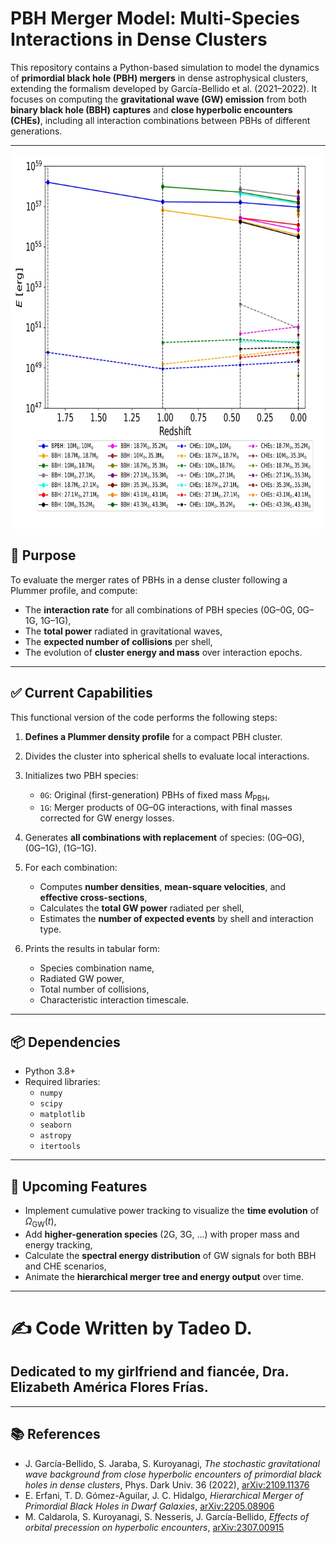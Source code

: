 # PBH Merger Model: Multi-Species Interactions in Dense Clusters

This repository contains a Python-based simulation to model the dynamics of **primordial black hole (PBH) mergers** in dense astrophysical clusters, extending the formalism developed by García-Bellido et al. (2021–2022). It focuses on computing the **gravitational wave (GW) emission** from both **binary black hole (BBH) captures** and **close hyperbolic encounters (CHEs)**, including all interaction combinations between PBHs of different generations.

---

<div style="display: flex; justify-content: center; align-items: center; gap: 1200px;">
 <img src="https://github.com/TadeoDGAguilar/PBHs_and_GWs_into_DG/blob/main/GW_power_vs_redshift_4epochs_10M_b_page-0001.jpg" alt="Herichical" width="800" height="600">
</div>



## 🎯 Purpose

To evaluate the merger rates of PBHs in a dense cluster following a Plummer profile, and compute:

- The **interaction rate** for all combinations of PBH species (0G–0G, 0G–1G, 1G–1G),
- The **total power** radiated in gravitational waves,
- The **expected number of collisions** per shell,
- The evolution of **cluster energy and mass** over interaction epochs.

---

## ✅ Current Capabilities

This functional version of the code performs the following steps:

1. **Defines a Plummer density profile** for a compact PBH cluster.
2. Divides the cluster into spherical shells to evaluate local interactions.
3. Initializes two PBH species:
   - `0G`: Original (first-generation) PBHs of fixed mass $M_\mathrm{PBH}$,
   - `1G`: Merger products of 0G–0G interactions, with final masses corrected for GW energy losses.
4. Generates **all combinations with replacement** of species: (0G–0G), (0G–1G), (1G–1G).
5. For each combination:
   - Computes **number densities**, **mean-square velocities**, and **effective cross-sections**,
   - Calculates the **total GW power** radiated per shell,
   - Estimates the **number of expected events** by shell and interaction type.

6. Prints the results in tabular form:
   - Species combination name,
   - Radiated GW power,
   - Total number of collisions,
   - Characteristic interaction timescale.

---

## 📦 Dependencies

- Python 3.8+
- Required libraries:
  - `numpy`
  - `scipy`
  - `matplotlib`
  - `seaborn`
  - `astropy`
  - `itertools`

---

## 📍 Upcoming Features

- Implement cumulative power tracking to visualize the **time evolution** of $\Omega_{\mathrm{GW}}(t)$,
- Add **higher-generation species** (2G, 3G, ...) with proper mass and energy tracking,
- Calculate the **spectral energy distribution** of GW signals for both BBH and CHE scenarios,
- Animate the **hierarchical merger tree and energy output** over time.

---

# ✍️ Code Written by Tadeo D.
## Dedicated to my girlfriend and fiancée, Dra. Elizabeth América Flores Frías.

---

## 📚 References

- J. García-Bellido, S. Jaraba, S. Kuroyanagi, *The stochastic gravitational wave background from close hyperbolic encounters of primordial black holes in dense clusters*, Phys. Dark Univ. 36 (2022), [arXiv:2109.11376](https://arxiv.org/abs/2109.11376)
- E. Erfani, T. D. Gómez-Aguilar, J. C. Hidalgo, *Hierarchical Merger of Primordial Black Holes in Dwarf Galaxies*, [arXiv:2205.08906](https://arxiv.org/abs/2205.08906)
- M. Caldarola, S. Kuroyanagi, S. Nesseris, J. García-Bellido, *Effects of orbital precession on hyperbolic encounters*, [arXiv:2307.00915](https://arxiv.org/abs/2307.00915)

